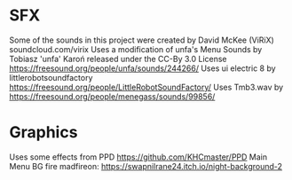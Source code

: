 # SFX
Some of the sounds in this project were created by David McKee (ViRiX) soundcloud.com/virix
Uses a modification of unfa's Menu Sounds by Tobiasz 'unfa' Karoń released under the CC-By 3.0 License https://freesound.org/people/unfa/sounds/244266/
Uses ui electric 8 by littlerobotsoundfactory https://freesound.org/people/LittleRobotSoundFactory/
Uses Tmb3.wav by https://freesound.org/people/menegass/sounds/99856/

# Graphics
Uses some effects from PPD https://github.com/KHCmaster/PPD
Main Menu BG fire madfireon: https://swapnilrane24.itch.io/night-background-2
